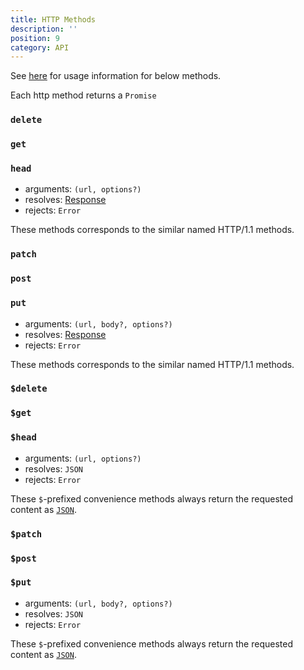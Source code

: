 ```yaml
---
title: HTTP Methods
description: ''
position: 9
category: API
---
```


<alert type="tip">

See [here](/guide/usage.html#making-requests) for usage information for below methods.

</alert>

<alert type="tip">

Each http method returns a `Promise`

</alert>

### `delete`
### `get`
### `head`

- arguments: `(url, options?)`
- resolves: [Response](https://developer.mozilla.org/en-US/docs/Web/API/Response)
- rejects: `Error`

These methods corresponds to the similar named HTTP/1.1 methods.

### `patch`
### `post`
### `put`

- arguments: `(url, body?, options?)`
- resolves: [Response](https://developer.mozilla.org/en-US/docs/Web/API/Response)
- rejects: `Error`

These methods corresponds to the similar named HTTP/1.1 methods.

### `$delete`
### `$get`
### `$head`

- arguments: `(url, options?)`
- resolves: `JSON`
- rejects: `Error`

These `$`-prefixed convenience methods always return the requested content as [`JSON`](https://developer.mozilla.org/en-US/docs/Web/API/Body/json).

### `$patch`
### `$post`
### `$put`

- arguments: `(url, body?, options?)`
- resolves: `JSON`
- rejects: `Error`

These `$`-prefixed convenience methods always return the requested content as [`JSON`](https://developer.mozilla.org/en-US/docs/Web/API/Body/json).
